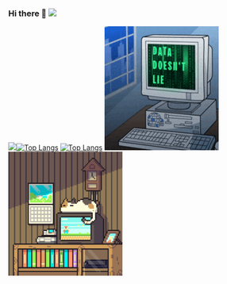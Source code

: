 
### Hi there 👋 ![](https://komarev.com/ghpvc/?username=Saurabh251-cmd&color=brightgreen)
![](https://hit.yhype.me/github/profile?user_id=119947991)[![Top Langs](https://github-readme-stats.vercel.app/api/top-langs/?username=Saurabh251-cmd&layout=compact&theme=dark&count_private=true)](https://github.com/Saurabh251-cmd)
[![Top Langs](https://github-readme-stats.vercel.app/api?username=Saurabh251-cmd&show_icons=true&hide_title=true&hide_border=true)](https://github.com/Saurabh251-cmd)
<img src="https://raw.githubusercontent.com/Saurabh251-cmd/Saurabh251-cmd/master/pc.gif" width = "230" height = "250" alt=""/>
<img src="https://raw.githubusercontent.com/Saurabh251-cmd/Saurabh251-cmd/master/pc1.gif" width = "230" height = "250" alt=""/>
<!--
**Saurabh251-cmd/Saurabh251-cmd** is a ✨ _special_ ✨ repository because its `README.md` (this file) appears on your GitHub profile.

Here are some ideas to get you started:

- 🔭 I’m currently working on ...
- 🌱 I’m currently learning ...
- 👯 I’m looking to collaborate on ...
- 🤔 I’m looking for help with ...
- 💬 Ask me about ...
- 📫 How to reach me: ...
- 😄 Pronouns: ...
- ⚡ Fun fact: ...
-->
